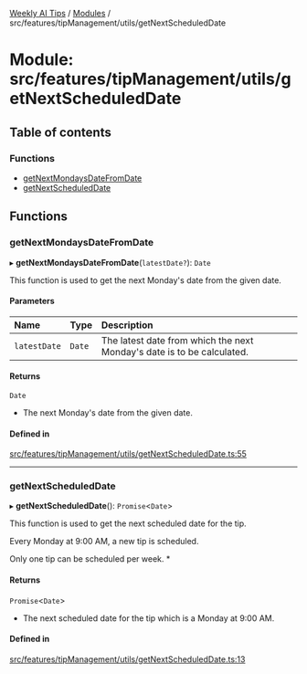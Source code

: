 [Weekly AI Tips](../README.md) / [Modules](../modules.md) / src/features/tipManagement/utils/getNextScheduledDate

# Module: src/features/tipManagement/utils/getNextScheduledDate

## Table of contents

### Functions

- [getNextMondaysDateFromDate](src_features_tipManagement_utils_getNextScheduledDate.md#getnextmondaysdatefromdate)
- [getNextScheduledDate](src_features_tipManagement_utils_getNextScheduledDate.md#getnextscheduleddate)

## Functions

### getNextMondaysDateFromDate

▸ **getNextMondaysDateFromDate**(`latestDate?`): `Date`

This function is used to get the next Monday's date from the given date.

#### Parameters

| Name | Type | Description |
| :------ | :------ | :------ |
| `latestDate` | `Date` | The latest date from which the next Monday's date is to be calculated. |

#### Returns

`Date`

- The next Monday's date from the given date.

#### Defined in

[src/features/tipManagement/utils/getNextScheduledDate.ts:55](https://github.com/alexsoyes/weekly-ai-tips/blob/b51216ee36bb903ccd72a472afbc8e01da2cc631/src/features/tipManagement/utils/getNextScheduledDate.ts#L55)

___

### getNextScheduledDate

▸ **getNextScheduledDate**(): `Promise`\<`Date`\>

This function is used to get the next scheduled date for the tip.

Every Monday at 9:00 AM, a new tip is scheduled.

Only one tip can be scheduled per week.
*

#### Returns

`Promise`\<`Date`\>

- The next scheduled date for the tip which is a Monday at 9:00 AM.

#### Defined in

[src/features/tipManagement/utils/getNextScheduledDate.ts:13](https://github.com/alexsoyes/weekly-ai-tips/blob/b51216ee36bb903ccd72a472afbc8e01da2cc631/src/features/tipManagement/utils/getNextScheduledDate.ts#L13)
